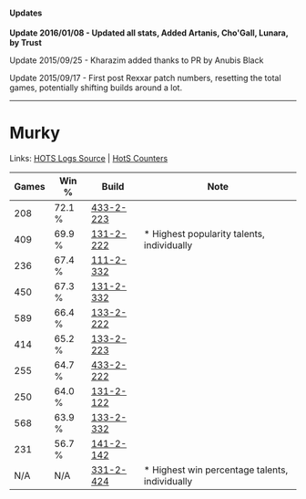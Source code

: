 #### Updates
**Update 2016/01/08 - Updated all stats, Added Artanis, Cho'Gall, Lunara, by Trust**

Update 2015/09/25 - Kharazim added thanks to PR by Anubis Black

Update 2015/09/17 - First post Rexxar patch numbers, resetting the total games, potentially shifting builds around a lot.

***

# Murky

Links: [HOTS Logs Source](https://www.hotslogs.com/Sitewide/HeroDetails?Hero=Murky) | [HotS Counters](http://hotscounters.com/#/hero/Murky)

Games  | Win %  | Build     | Note
-----  | -----  | -----     | ----
208    | 72.1 % | [433-2-223](http://www.heroesfire.com/hots/talent-calculator/murky#sh4_) | 
409    | 69.9 % | [131-2-222](http://www.heroesfire.com/hots/talent-calculator/murky#h9nU) | * Highest popularity talents, individually
236    | 67.4 % | [111-2-332](http://www.heroesfire.com/hots/talent-calculator/murky#gO-C) | 
450    | 67.3 % | [131-2-332](http://www.heroesfire.com/hots/talent-calculator/murky#h9pC) | 
589    | 66.4 % | [133-2-222](http://www.heroesfire.com/hots/talent-calculator/murky#hEf-) | 
414    | 65.2 % | [133-2-223](http://www.heroesfire.com/hots/talent-calculator/murky#hEf_) | 
255    | 64.7 % | [433-2-222](http://www.heroesfire.com/hots/talent-calculator/murky#sh4-) | 
250    | 64.0 % | [131-2-122](http://www.heroesfire.com/hots/talent-calculator/murky#h9lw) | 
568    | 63.9 % | [133-2-332](http://www.heroesfire.com/hots/talent-calculator/murky#hEhi) | 
231    | 56.7 % | [141-2-142](http://www.heroesfire.com/hots/talent-calculator/murky#hYAk) | 
N/A    | N/A    | [331-2-424](http://www.heroesfire.com/hots/talent-calculator/murky#oo6e) | * Highest win percentage talents, individually
